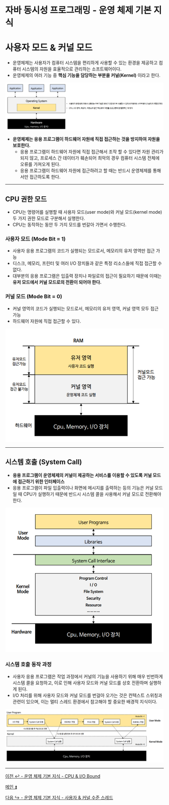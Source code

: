 # 자바 동시성 프로그래밍 - 운영 체제 기본 지식

# 사용자 모드 & 커널 모드

- 운영체제는 사용자가 컴퓨터 시스템을 편리하게 사용할 수 있는 환경을 제공하고 컴퓨터 시스템의 자원을 효율적으로 관리하는 소프트웨어이다.
- 운영체제의 여러 기능 중 **핵심 기능을 담당하는 부분을 커널(Kernel)** 이라고 한다.

![img_23.png](image/img_23.png)

- **운영체제는 응용 프로그램이 하드웨어 자원에 직접 접근하는 것을 방지하여 자원을 보호한다.**
  - 응용 프로그램이 하드웨어 자원에 직접 접근해서 조작 할 수 있다면 자원 관리가 되지 않고, 프로세스 간 데이터가 훼손되어 최악의 경우 컴퓨터 시스템 전체에 오류를 가져오게 된다.
  - 응용 프로그램이 하드웨어 자원에 접근하려고 할 때는 반드시 운영체제를 통해서만 접근하도록 한다.

---

## CPU 권한 모드

- CPU는 명령어를 실행할 때 사용자 모드(user mode)와 커널 모드(kernel mode) 두 가지 권한 모드로 구분해서 실행한다.
- CPU는 동작하는 동안 두 가지 모드를 번갈아 가면서 수행한다.

### 사용자 모드 (Mode Bit = 1)

- 사용자 응용 프로그램의 코드가 실행되는 모드로서, 메모리의 유저 영역만 접근 가능
- 디스크, 메모리, 프린터 및 여러 I/O 장치들과 같은 특정 리소스들에 직접 접근할 수 없다.
- 대부분의 응용 프로그램은 입출력 장치나 파일로의 접근이 필요하기 때문에 이때는 **유저 모드에서 커널 모드로의 전환이 되어야 한다.**

### 커널 모드 (Mode Bit = 0)

- 커널 영역의 코드가 실행되는 모드로서, 메모리의 유저 영역, 커널 영역 모두 접근 가능
- 하드웨어 자원에 직접 접근할 수 있다.

![img_24.png](image/img_24.png)

---

## 시스템 호출 (System Call)

- **응용 프로그램이 운영체제의 커널이 제공하는 서비스를 이용할 수 있도록 커널 모드에 접근하기 위한 인터페이스**
- 응용 프로그램이 파일 입출력이나 화면에 메시지를 출력하는 등의 기능은 커널 모드일 때 CPU가 실행하기 때문에 반드시 시스템 콜을 사용해서 커널 모드로 전환해야 한다.

![img_25.png](image/img_25.png)

### 시스템 호출 동작 과정

- 사용자 응용 프로그램은 작업 과정에서 커널의 기능을 사용하기 위해 매우 빈번하게 시스템 콜을 요청하고, 이로 인해 사용자 모드와 커널 모드를 상호 전환하며 실행하게 된다.
- I/O 처리를 위해 사용자 모드와 커널 모드를 번걸아 오가는 것은 컨텍스트 스위칭과 관련이 있으며, 이는 멀티 스레드 환경에서 참고해야 할 중요한 배경적 지식이다.

![img_26.png](image/img_26.png)

---

[이전 ↩️ - 운영 체제 기본 지식 - CPU & I/O Bound]()

[메인 ⏫](https://github.com/genesis12345678/TIL/blob/main/Java/reactive/Main.md)

[다음 ↪️ - 운영 체제 기본 지식 - 사용자 & 커널 수준 스레드]()